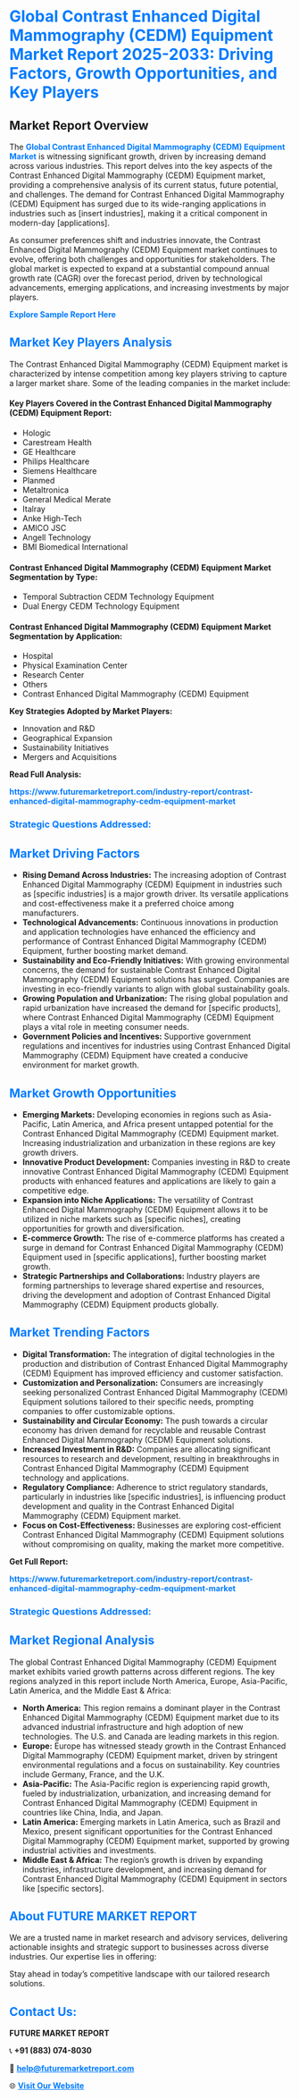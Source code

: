 <h1 style="color: #007BFF;">Global Contrast Enhanced Digital Mammography (CEDM) Equipment Market Report 2025-2033: Driving Factors, Growth Opportunities, and Key Players</h1>

<section id="overview">
<h2>Market Report Overview</h2>
<p>The <a href="https://www.futuremarketreport.com/industry-report/contrast-enhanced-digital-mammography-cedm-equipment-market" style="color: #007BFF; text-decoration: none;"><strong>Global Contrast Enhanced Digital Mammography (CEDM) Equipment Market</strong></a> is witnessing significant growth, driven by increasing demand across various industries. This report delves into the key aspects of the Contrast Enhanced Digital Mammography (CEDM) Equipment market, providing a comprehensive analysis of its current status, future potential, and challenges. The demand for Contrast Enhanced Digital Mammography (CEDM) Equipment has surged due to its wide-ranging applications in industries such as [insert industries], making it a critical component in modern-day [applications].</p>
<p>As consumer preferences shift and industries innovate, the Contrast Enhanced Digital Mammography (CEDM) Equipment market continues to evolve, offering both challenges and opportunities for stakeholders. The global market is expected to expand at a substantial compound annual growth rate (CAGR) over the forecast period, driven by technological advancements, emerging applications, and increasing investments by major players.</p>
</section>

<section id="overview">
<p><a href="https://www.futuremarketreport.com/request-sample/reportId=123364" style="color: #007BFF; text-decoration: none;"><strong>Explore Sample Report Here</strong></a></p>
</section>

<section id="key-players">
<h2 style="color: #007BFF;">Market Key Players Analysis</h2>
<p>The Contrast Enhanced Digital Mammography (CEDM) Equipment market is characterized by intense competition among key players striving to capture a larger market share. Some of the leading companies in the market include:</p>
<h4>Key Players Covered in the Contrast Enhanced Digital Mammography (CEDM) Equipment Report:</h4>
<ul><li>Hologic</li><li>Carestream Health</li><li>GE Healthcare</li><li>Philips Healthcare</li><li>Siemens Healthcare</li><li>Planmed</li><li>Metaltronica</li><li>General Medical Merate</li><li>Italray</li><li>Anke High-Tech</li><li>AMICO JSC</li><li>Angell Technology</li><li>BMI Biomedical International</li></ul>
<h4>Contrast Enhanced Digital Mammography (CEDM) Equipment Market Segmentation by Type:</h4>
<ul><li>Temporal Subtraction CEDM Technology Equipment</li><li>Dual Energy CEDM Technology Equipment</li></ul>

<h4>Contrast Enhanced Digital Mammography (CEDM) Equipment Market Segmentation by Application:</h4>
<ul><li>Hospital</li><li>Physical Examination Center</li><li>Research Center</li><li>Others</li><li>Contrast Enhanced Digital Mammography (CEDM) Equipment</li></ul>
<p><strong>Key Strategies Adopted by Market Players:</strong></p>
<ul>
<li>Innovation and R&D</li>
<li>Geographical Expansion</li>
<li>Sustainability Initiatives</li>
<li>Mergers and Acquisitions</li>
</ul>
</section>

<section>
<p><strong>Read Full Analysis: </strong></p><a href="https://www.futuremarketreport.com/industry-report/contrast-enhanced-digital-mammography-cedm-equipment-market" style="color: #007BFF; text-decoration: none;"><strong>https://www.futuremarketreport.com/industry-report/contrast-enhanced-digital-mammography-cedm-equipment-market</strong></a>
<h3 style="color: #007BFF;">Strategic Questions Addressed:</h3>
</section>

<section id="driving-factors">
<h2 style="color: #007BFF;">Market Driving Factors</h2>
<ul>
<li><strong>Rising Demand Across Industries:</strong> The increasing adoption of Contrast Enhanced Digital Mammography (CEDM) Equipment in industries such as [specific industries] is a major growth driver. Its versatile applications and cost-effectiveness make it a preferred choice among manufacturers.</li>
<li><strong>Technological Advancements:</strong> Continuous innovations in production and application technologies have enhanced the efficiency and performance of Contrast Enhanced Digital Mammography (CEDM) Equipment, further boosting market demand.</li>
<li><strong>Sustainability and Eco-Friendly Initiatives:</strong> With growing environmental concerns, the demand for sustainable Contrast Enhanced Digital Mammography (CEDM) Equipment solutions has surged. Companies are investing in eco-friendly variants to align with global sustainability goals.</li>
<li><strong>Growing Population and Urbanization:</strong> The rising global population and rapid urbanization have increased the demand for [specific products], where Contrast Enhanced Digital Mammography (CEDM) Equipment plays a vital role in meeting consumer needs.</li>
<li><strong>Government Policies and Incentives:</strong> Supportive government regulations and incentives for industries using Contrast Enhanced Digital Mammography (CEDM) Equipment have created a conducive environment for market growth.</li>
</ul>
</section>

<section id="growth-opportunities">
<h2 style="color: #007BFF;">Market Growth Opportunities</h2>
<ul>
<li><strong>Emerging Markets:</strong> Developing economies in regions such as Asia-Pacific, Latin America, and Africa present untapped potential for the Contrast Enhanced Digital Mammography (CEDM) Equipment market. Increasing industrialization and urbanization in these regions are key growth drivers.</li>
<li><strong>Innovative Product Development:</strong> Companies investing in R&D to create innovative Contrast Enhanced Digital Mammography (CEDM) Equipment products with enhanced features and applications are likely to gain a competitive edge.</li>
<li><strong>Expansion into Niche Applications:</strong> The versatility of Contrast Enhanced Digital Mammography (CEDM) Equipment allows it to be utilized in niche markets such as [specific niches], creating opportunities for growth and diversification.</li>
<li><strong>E-commerce Growth:</strong> The rise of e-commerce platforms has created a surge in demand for Contrast Enhanced Digital Mammography (CEDM) Equipment used in [specific applications], further boosting market growth.</li>
<li><strong>Strategic Partnerships and Collaborations:</strong> Industry players are forming partnerships to leverage shared expertise and resources, driving the development and adoption of Contrast Enhanced Digital Mammography (CEDM) Equipment products globally.</li>
</ul>
</section>

<section id="trending-factors">
<h2 style="color: #007BFF;">Market Trending Factors</h2>
<ul>
<li><strong>Digital Transformation:</strong> The integration of digital technologies in the production and distribution of Contrast Enhanced Digital Mammography (CEDM) Equipment has improved efficiency and customer satisfaction.</li>
<li><strong>Customization and Personalization:</strong> Consumers are increasingly seeking personalized Contrast Enhanced Digital Mammography (CEDM) Equipment solutions tailored to their specific needs, prompting companies to offer customizable options.</li>
<li><strong>Sustainability and Circular Economy:</strong> The push towards a circular economy has driven demand for recyclable and reusable Contrast Enhanced Digital Mammography (CEDM) Equipment solutions.</li>
<li><strong>Increased Investment in R&D:</strong> Companies are allocating significant resources to research and development, resulting in breakthroughs in Contrast Enhanced Digital Mammography (CEDM) Equipment technology and applications.</li>
<li><strong>Regulatory Compliance:</strong> Adherence to strict regulatory standards, particularly in industries like [specific industries], is influencing product development and quality in the Contrast Enhanced Digital Mammography (CEDM) Equipment market.</li>
<li><strong>Focus on Cost-Effectiveness:</strong> Businesses are exploring cost-efficient Contrast Enhanced Digital Mammography (CEDM) Equipment solutions without compromising on quality, making the market more competitive.</li>
</ul>
</section>

<section>
<p><strong>Get Full Report: </strong></p><a href="https://www.futuremarketreport.com/industry-report/contrast-enhanced-digital-mammography-cedm-equipment-market" style="color: #007BFF; text-decoration: none;"><strong>https://www.futuremarketreport.com/industry-report/contrast-enhanced-digital-mammography-cedm-equipment-market</strong></a>
<h3 style="color: #007BFF;">Strategic Questions Addressed:</h3>
</section>


<section id="regional-analysis">
<h2 style="color: #007BFF;">Market Regional Analysis</h2>
<p>The global Contrast Enhanced Digital Mammography (CEDM) Equipment market exhibits varied growth patterns across different regions. The key regions analyzed in this report include North America, Europe, Asia-Pacific, Latin America, and the Middle East & Africa:</p>
<ul>
<li><strong>North America:</strong> This region remains a dominant player in the Contrast Enhanced Digital Mammography (CEDM) Equipment market due to its advanced industrial infrastructure and high adoption of new technologies. The U.S. and Canada are leading markets in this region.</li>
<li><strong>Europe:</strong> Europe has witnessed steady growth in the Contrast Enhanced Digital Mammography (CEDM) Equipment market, driven by stringent environmental regulations and a focus on sustainability. Key countries include Germany, France, and the U.K.</li>
<li><strong>Asia-Pacific:</strong> The Asia-Pacific region is experiencing rapid growth, fueled by industrialization, urbanization, and increasing demand for Contrast Enhanced Digital Mammography (CEDM) Equipment in countries like China, India, and Japan.</li>
<li><strong>Latin America:</strong> Emerging markets in Latin America, such as Brazil and Mexico, present significant opportunities for the Contrast Enhanced Digital Mammography (CEDM) Equipment market, supported by growing industrial activities and investments.</li>
<li><strong>Middle East & Africa:</strong> The region’s growth is driven by expanding industries, infrastructure development, and increasing demand for Contrast Enhanced Digital Mammography (CEDM) Equipment in sectors like [specific sectors].</li>
</ul>
</section>

<footer>
<h2 style="color: #007BFF;">About FUTURE MARKET REPORT</h2>
<p>We are a trusted name in market research and advisory services, delivering actionable insights and strategic support to businesses across diverse industries. Our expertise lies in offering:</p>

<p>Stay ahead in today’s competitive landscape with our tailored research solutions.</p>

<h2 style="color: #007BFF;">Contact Us:</h2>
<p><strong>FUTURE MARKET REPORT</strong></p>
<p>📞 <strong>+91 (883) 074-8030</strong></p>
<p>📧 <strong><a href="mailto:help@futuremarketreport.com" style="color: #007BFF;">help@futuremarketreport.com</a></strong></p>
<p>🌐 <strong><a href="https://www.futuremarketreport.com/" style="color: #007BFF;">Visit Our Website</a></strong></p>
</footer>
